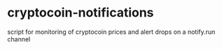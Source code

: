# cryptocoin-notifications
script for monitoring of cryptocoin prices and alert drops on a notify.run channel
